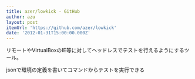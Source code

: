 ```yaml
---
title: azer/lowkick - GitHub
author: azu
layout: post
itemUrl: 'https://github.com/azer/lowkick'
date: '2012-01-31T15:00:00.000Z'
---
```

リモートやVirtualBoxのIE等に対してヘッドレスでテストを行えるようにするツール。

jsonで環境の定義を書いてコマンドからテストを実行できる
